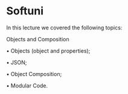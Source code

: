# Softuni

In this lecture we covered the following topics:

Objects and Composition

• Objects (object and properties);

• JSON;

• Object Composition;

• Modular Code.